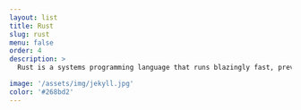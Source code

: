 ```yaml
---
layout: list
title: Rust
slug: rust
menu: false
order: 4
description: >
  Rust is a systems programming language that runs blazingly fast, prevents segfaults, and guarantees thread safety. It’s safe, fast, and fun to program in! It can be used to program in WebAssembly (WASM) and Web development.

image: '/assets/img/jekyll.jpg'
color: '#268bd2'
---
```

